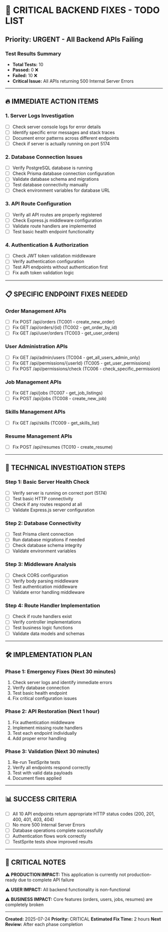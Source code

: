# 🚨 CRITICAL BACKEND FIXES - TODO LIST

## Priority: URGENT - All Backend APIs Failing

### Test Results Summary
- **Total Tests:** 10
- **Passed:** 0 ❌
- **Failed:** 10 ❌
- **Critical Issue:** All APIs returning 500 Internal Server Errors

---

## 🔥 IMMEDIATE ACTION ITEMS

### 1. Server Logs Investigation
- [ ] Check server console logs for error details
- [ ] Identify specific error messages and stack traces
- [ ] Document error patterns across different endpoints
- [ ] Check if server is actually running on port 5174

### 2. Database Connection Issues
- [ ] Verify PostgreSQL database is running
- [ ] Check Prisma database connection configuration
- [ ] Validate database schema and migrations
- [ ] Test database connectivity manually
- [ ] Check environment variables for database URL

### 3. API Route Configuration
- [ ] Verify all API routes are properly registered
- [ ] Check Express.js middleware configuration
- [ ] Validate route handlers are implemented
- [ ] Test basic health endpoint functionality

### 4. Authentication & Authorization
- [ ] Check JWT token validation middleware
- [ ] Verify authentication configuration
- [ ] Test API endpoints without authentication first
- [ ] Fix auth token validation logic

---

## 📋 SPECIFIC ENDPOINT FIXES NEEDED

### Order Management APIs
- [ ] Fix POST /api/orders (TC001 - create_new_order)
- [ ] Fix GET /api/orders/{id} (TC002 - get_order_by_id)
- [ ] Fix GET /api/user/orders (TC003 - get_user_orders)

### User Administration APIs
- [ ] Fix GET /api/admin/users (TC004 - get_all_users_admin_only)
- [ ] Fix GET /api/permissions/{userId} (TC005 - get_user_permissions)
- [ ] Fix POST /api/permissions/check (TC006 - check_specific_permission)

### Job Management APIs
- [ ] Fix GET /api/jobs (TC007 - get_job_listings)
- [ ] Fix POST /api/jobs (TC008 - create_new_job)

### Skills Management APIs
- [ ] Fix GET /api/skills (TC009 - get_skills_list)

### Resume Management APIs
- [ ] Fix POST /api/resumes (TC010 - create_resume)

---

## 🔧 TECHNICAL INVESTIGATION STEPS

### Step 1: Basic Server Health Check
- [ ] Verify server is running on correct port (5174)
- [ ] Test basic HTTP connectivity
- [ ] Check if any routes respond at all
- [ ] Validate Express.js server configuration

### Step 2: Database Connectivity
- [ ] Test Prisma client connection
- [ ] Run database migrations if needed
- [ ] Check database schema integrity
- [ ] Validate environment variables

### Step 3: Middleware Analysis
- [ ] Check CORS configuration
- [ ] Verify body parsing middleware
- [ ] Test authentication middleware
- [ ] Validate error handling middleware

### Step 4: Route Handler Implementation
- [ ] Check if route handlers exist
- [ ] Verify controller implementations
- [ ] Test business logic functions
- [ ] Validate data models and schemas

---

## 🛠️ IMPLEMENTATION PLAN

### Phase 1: Emergency Fixes (Next 30 minutes)
1. Check server logs and identify immediate errors
2. Verify database connection
3. Test basic health endpoint
4. Fix critical configuration issues

### Phase 2: API Restoration (Next 1 hour)
1. Fix authentication middleware
2. Implement missing route handlers
3. Test each endpoint individually
4. Add proper error handling

### Phase 3: Validation (Next 30 minutes)
1. Re-run TestSprite tests
2. Verify all endpoints respond correctly
3. Test with valid data payloads
4. Document fixes applied

---

## 📊 SUCCESS CRITERIA

- [ ] All 10 API endpoints return appropriate HTTP status codes (200, 201, 400, 401, 403, 404)
- [ ] No more 500 Internal Server Errors
- [ ] Database operations complete successfully
- [ ] Authentication flows work correctly
- [ ] TestSprite tests show improved results

---

## 🚨 CRITICAL NOTES

⚠️ **PRODUCTION IMPACT:** This application is currently not production-ready due to complete API failure

⚠️ **USER IMPACT:** All backend functionality is non-functional

⚠️ **BUSINESS IMPACT:** Core features (orders, users, jobs, resumes) are completely broken

---

**Created:** 2025-07-24
**Priority:** CRITICAL
**Estimated Fix Time:** 2 hours
**Next Review:** After each phase completion